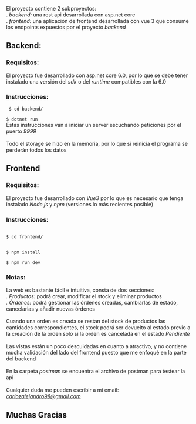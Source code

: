 El proyecto contiene 2 subproyectos:\
. *backend:* una rest api desarrollada con asp.net core\
. *frontend:* una aplicación de frontend desarrollada con vue 3 que consume los endpoints expuestos por el proyecto *backend*

## Backend:
### Requisitos:
El proyecto fue desarrollado con asp.net core 6.0, por lo que se debe tener instalado una versión del *sdk* o del *runtime* compatibles con la 6.0
### Instrucciones:
<code> $ cd backend/\
\$ dotnet run
</code>\
Estas instrucciones van a iniciar un server escuchando peticiones por el puerto *9999*\
\
Todo el storage se hizo en la memoria, por lo que si reinicia el programa se perderán todos los datos

## Frontend
### Requisitos:
El proyecto fue desarrollado con *Vue3* por lo que es necesario que tenga instalado *Node.js* y *npm* (versiones lo más recientes posible)
### Instrucciones:
<code>
$ cd frontend/

$ npm install\
\$ npm run dev
</code>

### Notas:
La web es bastante fácil e intuitiva, consta de dos secciones:\
*. Productos:* podrá crear, modificar el stock y eliminar productos\
*. Órdenes:*  podrá gestionar las órdenes creadas, cambiarlas de estado, cancelarlas y añadir nuevas órdenes\
\
Cuando una orden es creada se restan del stock de productos las cantidades correspondientes, el stock podrá ser devuelto al estado previo a la creación de la orden solo si la orden es cancelada en el estado *Pendiente*
\
\
Las vistas están un poco descuidadas en cuanto a atractivo, y no contiene mucha validación del lado del frontend puesto que me enfoqué en la parte del backend\
\
En la carpeta *postman* se encuentra el archivo de postman para testear la api
\
\
Cualquier duda me pueden escribir a mi email: *carlozalejandro98@gmail.com*

## Muchas Gracias



